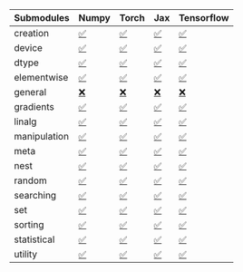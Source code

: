 | Submodules   | Numpy                                                                                                                           | Torch                                                                                                                           | Jax                                                                                                                             | Tensorflow                                                                                                                      |
|:-------------|:--------------------------------------------------------------------------------------------------------------------------------|:--------------------------------------------------------------------------------------------------------------------------------|:--------------------------------------------------------------------------------------------------------------------------------|:--------------------------------------------------------------------------------------------------------------------------------|
| creation     | <a href="https://github.com/unifyai/ivy/runs/8240940159?check_suite_focus=true" rel="noopener noreferrer" target="_blank">✅</a> | <a href="https://github.com/unifyai/ivy/runs/8240941542?check_suite_focus=true" rel="noopener noreferrer" target="_blank">✅</a> | <a href="https://github.com/unifyai/ivy/runs/8240942394?check_suite_focus=true" rel="noopener noreferrer" target="_blank">✅</a> | <a href="https://github.com/unifyai/ivy/runs/8240943526?check_suite_focus=true" rel="noopener noreferrer" target="_blank">✅</a> |
| device       | <a href="https://github.com/unifyai/ivy/runs/8240940225?check_suite_focus=true" rel="noopener noreferrer" target="_blank">✅</a> | <a href="https://github.com/unifyai/ivy/runs/8240941600?check_suite_focus=true" rel="noopener noreferrer" target="_blank">✅</a> | <a href="https://github.com/unifyai/ivy/runs/8240942451?check_suite_focus=true" rel="noopener noreferrer" target="_blank">✅</a> | <a href="https://github.com/unifyai/ivy/runs/8240943603?check_suite_focus=true" rel="noopener noreferrer" target="_blank">✅</a> |
| dtype        | <a href="https://github.com/unifyai/ivy/runs/8240940296?check_suite_focus=true" rel="noopener noreferrer" target="_blank">✅</a> | <a href="https://github.com/unifyai/ivy/runs/8240941650?check_suite_focus=true" rel="noopener noreferrer" target="_blank">✅</a> | <a href="https://github.com/unifyai/ivy/runs/8240942499?check_suite_focus=true" rel="noopener noreferrer" target="_blank">✅</a> | <a href="https://github.com/unifyai/ivy/runs/8240943682?check_suite_focus=true" rel="noopener noreferrer" target="_blank">✅</a> |
| elementwise  | <a href="https://github.com/unifyai/ivy/runs/8240940373?check_suite_focus=true" rel="noopener noreferrer" target="_blank">✅</a> | <a href="https://github.com/unifyai/ivy/runs/8240941708?check_suite_focus=true" rel="noopener noreferrer" target="_blank">✅</a> | <a href="https://github.com/unifyai/ivy/runs/8240942543?check_suite_focus=true" rel="noopener noreferrer" target="_blank">✅</a> | <a href="https://github.com/unifyai/ivy/runs/8240943735?check_suite_focus=true" rel="noopener noreferrer" target="_blank">✅</a> |
| general      | <a href="https://github.com/unifyai/ivy/runs/8240940447?check_suite_focus=true" rel="noopener noreferrer" target="_blank">❌</a> | <a href="https://github.com/unifyai/ivy/runs/8240941759?check_suite_focus=true" rel="noopener noreferrer" target="_blank">❌</a> | <a href="https://github.com/unifyai/ivy/runs/8240942595?check_suite_focus=true" rel="noopener noreferrer" target="_blank">❌</a> | <a href="https://github.com/unifyai/ivy/runs/8240943783?check_suite_focus=true" rel="noopener noreferrer" target="_blank">❌</a> |
| gradients    | <a href="https://github.com/unifyai/ivy/runs/8240940531?check_suite_focus=true" rel="noopener noreferrer" target="_blank">✅</a> | <a href="https://github.com/unifyai/ivy/runs/8240941798?check_suite_focus=true" rel="noopener noreferrer" target="_blank">✅</a> | <a href="https://github.com/unifyai/ivy/runs/8240942661?check_suite_focus=true" rel="noopener noreferrer" target="_blank">✅</a> | <a href="https://github.com/unifyai/ivy/runs/8240943834?check_suite_focus=true" rel="noopener noreferrer" target="_blank">✅</a> |
| linalg       | <a href="https://github.com/unifyai/ivy/runs/8240940613?check_suite_focus=true" rel="noopener noreferrer" target="_blank">✅</a> | <a href="https://github.com/unifyai/ivy/runs/8240941828?check_suite_focus=true" rel="noopener noreferrer" target="_blank">✅</a> | <a href="https://github.com/unifyai/ivy/runs/8240942703?check_suite_focus=true" rel="noopener noreferrer" target="_blank">✅</a> | <a href="https://github.com/unifyai/ivy/runs/8240943906?check_suite_focus=true" rel="noopener noreferrer" target="_blank">✅</a> |
| manipulation | <a href="https://github.com/unifyai/ivy/runs/8240940691?check_suite_focus=true" rel="noopener noreferrer" target="_blank">✅</a> | <a href="https://github.com/unifyai/ivy/runs/8240941890?check_suite_focus=true" rel="noopener noreferrer" target="_blank">✅</a> | <a href="https://github.com/unifyai/ivy/runs/8240942758?check_suite_focus=true" rel="noopener noreferrer" target="_blank">✅</a> | <a href="https://github.com/unifyai/ivy/runs/8240943962?check_suite_focus=true" rel="noopener noreferrer" target="_blank">✅</a> |
| meta         | <a href="https://github.com/unifyai/ivy/runs/8240940771?check_suite_focus=true" rel="noopener noreferrer" target="_blank">✅</a> | <a href="https://github.com/unifyai/ivy/runs/8240941953?check_suite_focus=true" rel="noopener noreferrer" target="_blank">✅</a> | <a href="https://github.com/unifyai/ivy/runs/8240942843?check_suite_focus=true" rel="noopener noreferrer" target="_blank">✅</a> | <a href="https://github.com/unifyai/ivy/runs/8240944006?check_suite_focus=true" rel="noopener noreferrer" target="_blank">✅</a> |
| nest         | <a href="https://github.com/unifyai/ivy/runs/8240940893?check_suite_focus=true" rel="noopener noreferrer" target="_blank">✅</a> | <a href="https://github.com/unifyai/ivy/runs/8240942016?check_suite_focus=true" rel="noopener noreferrer" target="_blank">✅</a> | <a href="https://github.com/unifyai/ivy/runs/8240942909?check_suite_focus=true" rel="noopener noreferrer" target="_blank">✅</a> | <a href="https://github.com/unifyai/ivy/runs/8240944084?check_suite_focus=true" rel="noopener noreferrer" target="_blank">✅</a> |
| random       | <a href="https://github.com/unifyai/ivy/runs/8240940967?check_suite_focus=true" rel="noopener noreferrer" target="_blank">✅</a> | <a href="https://github.com/unifyai/ivy/runs/8240942064?check_suite_focus=true" rel="noopener noreferrer" target="_blank">✅</a> | <a href="https://github.com/unifyai/ivy/runs/8240942977?check_suite_focus=true" rel="noopener noreferrer" target="_blank">✅</a> | <a href="https://github.com/unifyai/ivy/runs/8240944134?check_suite_focus=true" rel="noopener noreferrer" target="_blank">✅</a> |
| searching    | <a href="https://github.com/unifyai/ivy/runs/8240941066?check_suite_focus=true" rel="noopener noreferrer" target="_blank">✅</a> | <a href="https://github.com/unifyai/ivy/runs/8240942123?check_suite_focus=true" rel="noopener noreferrer" target="_blank">✅</a> | <a href="https://github.com/unifyai/ivy/runs/8240943108?check_suite_focus=true" rel="noopener noreferrer" target="_blank">✅</a> | <a href="https://github.com/unifyai/ivy/runs/8240944186?check_suite_focus=true" rel="noopener noreferrer" target="_blank">✅</a> |
| set          | <a href="https://github.com/unifyai/ivy/runs/8240941216?check_suite_focus=true" rel="noopener noreferrer" target="_blank">✅</a> | <a href="https://github.com/unifyai/ivy/runs/8240942185?check_suite_focus=true" rel="noopener noreferrer" target="_blank">✅</a> | <a href="https://github.com/unifyai/ivy/runs/8240943191?check_suite_focus=true" rel="noopener noreferrer" target="_blank">✅</a> | <a href="https://github.com/unifyai/ivy/runs/8240944241?check_suite_focus=true" rel="noopener noreferrer" target="_blank">✅</a> |
| sorting      | <a href="https://github.com/unifyai/ivy/runs/8240941314?check_suite_focus=true" rel="noopener noreferrer" target="_blank">✅</a> | <a href="https://github.com/unifyai/ivy/runs/8240942241?check_suite_focus=true" rel="noopener noreferrer" target="_blank">✅</a> | <a href="https://github.com/unifyai/ivy/runs/8240943243?check_suite_focus=true" rel="noopener noreferrer" target="_blank">✅</a> | <a href="https://github.com/unifyai/ivy/runs/8240944279?check_suite_focus=true" rel="noopener noreferrer" target="_blank">✅</a> |
| statistical  | <a href="https://github.com/unifyai/ivy/runs/8240941404?check_suite_focus=true" rel="noopener noreferrer" target="_blank">✅</a> | <a href="https://github.com/unifyai/ivy/runs/8240942304?check_suite_focus=true" rel="noopener noreferrer" target="_blank">✅</a> | <a href="https://github.com/unifyai/ivy/runs/8240943349?check_suite_focus=true" rel="noopener noreferrer" target="_blank">✅</a> | <a href="https://github.com/unifyai/ivy/runs/8240944318?check_suite_focus=true" rel="noopener noreferrer" target="_blank">✅</a> |
| utility      | <a href="https://github.com/unifyai/ivy/runs/8240941466?check_suite_focus=true" rel="noopener noreferrer" target="_blank">✅</a> | <a href="https://github.com/unifyai/ivy/runs/8240942360?check_suite_focus=true" rel="noopener noreferrer" target="_blank">✅</a> | <a href="https://github.com/unifyai/ivy/runs/8240943447?check_suite_focus=true" rel="noopener noreferrer" target="_blank">✅</a> | <a href="https://github.com/unifyai/ivy/runs/8240944352?check_suite_focus=true" rel="noopener noreferrer" target="_blank">✅</a> |